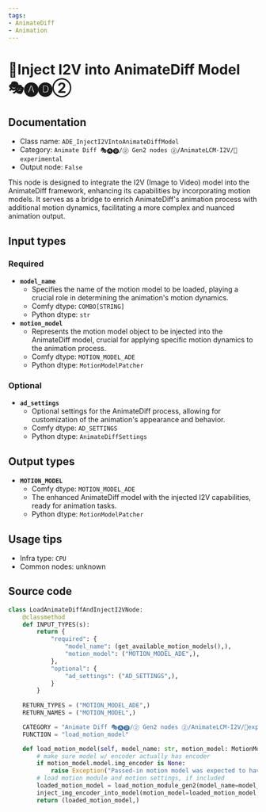 ```yaml
---
tags:
- AnimateDiff
- Animation
---
```


# 🧪Inject I2V into AnimateDiff Model 🎭🅐🅓②
## Documentation
- Class name: `ADE_InjectI2VIntoAnimateDiffModel`
- Category: `Animate Diff 🎭🅐🅓/② Gen2 nodes ②/AnimateLCM-I2V/🧪experimental`
- Output node: `False`

This node is designed to integrate the I2V (Image to Video) model into the AnimateDiff framework, enhancing its capabilities by incorporating motion models. It serves as a bridge to enrich AnimateDiff's animation process with additional motion dynamics, facilitating a more complex and nuanced animation output.
## Input types
### Required
- **`model_name`**
    - Specifies the name of the motion model to be loaded, playing a crucial role in determining the animation's motion dynamics.
    - Comfy dtype: `COMBO[STRING]`
    - Python dtype: `str`
- **`motion_model`**
    - Represents the motion model object to be injected into the AnimateDiff model, crucial for applying specific motion dynamics to the animation process.
    - Comfy dtype: `MOTION_MODEL_ADE`
    - Python dtype: `MotionModelPatcher`
### Optional
- **`ad_settings`**
    - Optional settings for the AnimateDiff process, allowing for customization of the animation's appearance and behavior.
    - Comfy dtype: `AD_SETTINGS`
    - Python dtype: `AnimateDiffSettings`
## Output types
- **`MOTION_MODEL`**
    - Comfy dtype: `MOTION_MODEL_ADE`
    - The enhanced AnimateDiff model with the injected I2V capabilities, ready for animation tasks.
    - Python dtype: `MotionModelPatcher`
## Usage tips
- Infra type: `CPU`
- Common nodes: unknown


## Source code
```python
class LoadAnimateDiffAndInjectI2VNode:
    @classmethod
    def INPUT_TYPES(s):
        return {
            "required": {
                "model_name": (get_available_motion_models(),),
                "motion_model": ("MOTION_MODEL_ADE",),
            },
            "optional": {
                "ad_settings": ("AD_SETTINGS",),
            }
        }
    
    RETURN_TYPES = ("MOTION_MODEL_ADE",)
    RETURN_NAMES = ("MOTION_MODEL",)

    CATEGORY = "Animate Diff 🎭🅐🅓/② Gen2 nodes ②/AnimateLCM-I2V/🧪experimental"
    FUNCTION = "load_motion_model"

    def load_motion_model(self, model_name: str, motion_model: MotionModelPatcher, ad_settings: AnimateDiffSettings=None):
        # make sure model w/ encoder actually has encoder
        if motion_model.model.img_encoder is None:
            raise Exception("Passed-in motion model was expected to have an img_encoder, but did not.")
        # load motion module and motion settings, if included
        loaded_motion_model = load_motion_module_gen2(model_name=model_name, motion_model_settings=ad_settings)
        inject_img_encoder_into_model(motion_model=loaded_motion_model, w_encoder=motion_model)
        return (loaded_motion_model,)

```
